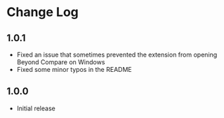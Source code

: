 # Change Log

## 1.0.1

- Fixed an issue that sometimes prevented the extension from opening Beyond Compare on Windows
- Fixed some minor typos in the README

## 1.0.0

- Initial release

